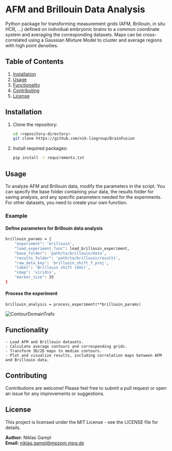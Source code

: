 # AFM and Brillouin Data Analysis

Python package for transforming measurement grids (AFM, Brillouin, in situ HCR, ...) defined on individual embryonic brains to a common coordinate system and averaging the corresponding datasets. Maps can be cross-correlated using a Gaussian Mixture Model to cluster and average regions with high point densities.

## Table of Contents

1. [Installation](#installation)
2. [Usage](#usage)
3. [Functionality](#functionality)
4. [Contributing](#contributing)
5. [License](#license)

## Installation
1. Clone the repository:
   ```bash
   cd <repository-directory>
   git clone https://github.com/nik-liegroup/BrainFusion
   ```

2. Install required packages:
    ```bash
   pip install -r requirements.txt
   ```

## Usage
To analyze AFM and Brillouin data, modify the parameters in the script. You can specify the base folder containing your data, the results folder for saving analysis, and any specific parameters needed for the experiments. For other datasets, you need to create your own function.

### Example
#### Define parameters for Brillouin data analysis
```bash
brillouin_params = {
    "experiment": 'brillouin',
    "load_experiment_func": load_brillouin_experiment,
    "base_folder": 'path/to/brillouin/data',
    "results_folder": 'path/to/brillouin/results',
    "raw_data_key": 'brillouin_shift_f_proj',
    "label": 'Brillouin shift (GHz)',
    "cmap": 'viridis',
    "marker_size": 35
}
```

#### Process the experiment
```
brillouin_analysis = process_experiment(**brillouin_params)
```

![ContourDomainTrafo](https://github.com/user-attachments/assets/78436b3f-f4a1-4016-81ab-77465ef5f1e7)

## Functionality

    - Load AFM and Brillouin datasets.
    - Calculate average contours and corresponding grids.
    - Transform 3D/2D maps to median contours.
    - Plot and visualize results, including correlation maps between AFM and Brillouin data.

## Contributing
Contributions are welcome! Please feel free to submit a pull request or open an issue for any improvements or suggestions.


## License
This project is licensed under the MIT License - see the LICENSE file for details.

**Author:** Niklas Gampl\
**Email:** niklas.gampl@mpzpm.mpg.de
